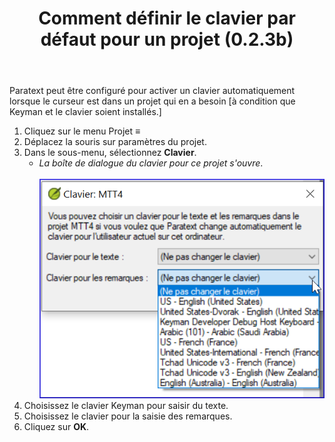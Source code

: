 ﻿---
title: Comment définir le clavier par défaut pour un projet (0.2.3b)
---

Paratext peut être configuré pour activer un clavier automatiquement lorsque le curseur est dans un projet qui en a besoin [à condition que Keyman et le clavier soient installés.]

1.  Cliquez sur le menu Projet **≡**
1.  Déplacez la souris sur paramètres du projet.
1.  Dans le sous-menu, sélectionnez **Clavier**.
    - *La boîte de dialogue du clavier pour ce projet s'ouvre*.  
    ![](../media/4dc73004d23583dd62d0a861611b3d80.png)  
1.  Choisissez le clavier Keyman pour saisir du texte.
1.  Choisissez le clavier pour la saisie des remarques.
1.  Cliquez sur **OK**.
